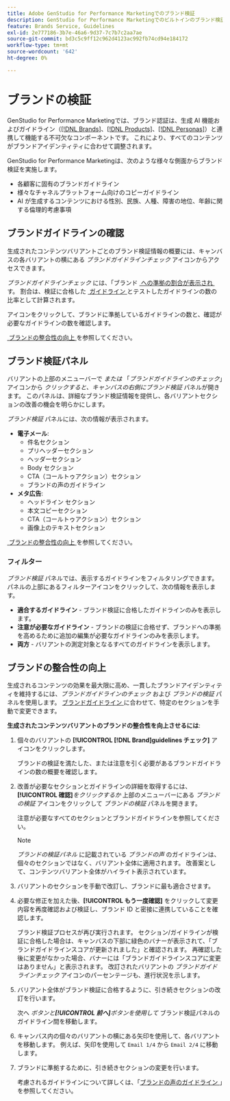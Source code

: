 ```yaml
---
title: Adobe GenStudio for Performance Marketingでのブランド検証
description: GenStudio for Performance Marketingでのビルトインのブランド検証システムの仕組みを説明します。
feature: Brands Service, Guidelines
exl-id: 2e777186-3b7e-46a6-9d37-7c7b7c2aa7ae
source-git-commit: bd3c5c9ff12c962d4123ac992fb74cd94e184172
workflow-type: tm+mt
source-wordcount: '642'
ht-degree: 0%

---
```


# ブランドの検証

GenStudio for Performance Marketingでは、ブランド認証は、生成 AI 機能およびガイドライン（[[!DNL Brands]](/help/user-guide/guidelines/brands.md)、[[!DNL Products]](/help/user-guide/guidelines/products.md)、[[!DNL Personas]](/help/user-guide/guidelines/personas.md)）と連携して機能する不可欠なコンポーネントです。 これにより、すべてのコンテンツがブランドアイデンティティに合わせて調整されます。

GenStudio for Performance Marketingは、次のような様々な側面からブランド検証を実施します。

* 各顧客に固有のブランドガイドライン
* 様々なチャネルプラットフォーム向けのコピーガイドライン
* AI が生成するコンテンツにおける性別、民族、人種、障害の地位、年齢に関する倫理的考慮事項

## ブランドガイドラインの確認

生成されたコンテンツバリアントごとのブランド検証情報の概要には、キャンバスの各バリアントの横にある _ブランドガイドラインチェック_ アイコンからアクセスできます。

_ブランドガイドラインチェック_ には、「ブランド [&#x200B; への準拠の割合が表示され &#x200B;](brands.md) す。 割合は、検証に合格した [&#x200B; ガイドライン &#x200B;](overview.md) とテストしたガイドラインの数の比率として計算されます。

アイコンをクリックして、ブランドに準拠しているガイドラインの数と、確認が必要なガイドラインの数を確認します。

[&#x200B; ブランドの整合性の向上 &#x200B;](#improve-brand-alignment) を参照してください。

## ブランド検証パネル

バリアントの上部のメニューバーで _または_ 「_ブランドガイドラインのチェック_」アイコンから _クリックすると、キャンバスの右側にブランド検証_ パネルが開きます。 このパネルは、詳細なブランド検証情報を提供し、各バリアントセクションの改善の機会を明らかにします。

_ブランド検証_ パネルには、次の情報が表示されます。

* **電子メール**:
   * 件名セクション
   * プリヘッダーセクション
   * ヘッダーセクション
   * Body セクション
   * CTA（コールトゥアクション）セクション
   * ブランドの声のガイドライン
* **メタ広告**:
   * ヘッドライン セクション
   * 本文コピーセクション
   * CTA（コールトゥアクション）セクション
   * 画像上のテキストセクション

[&#x200B; ブランドの整合性の向上 &#x200B;](#improve-brand-alignment) を参照してください。

### フィルター

_ブランド検証_ パネルでは、表示するガイドラインをフィルタリングできます。 パネルの上部にあるフィルターアイコンをクリックして、次の情報を表示します。

* **適合するガイドライン** - ブランド検証に合格したガイドラインのみを表示します。
* **注意が必要なガイドライン** - ブランドの検証に合格せず、ブランドへの準拠を高めるために追加の編集が必要なガイドラインのみを表示します。
* **両方** - バリアントの測定対象となるすべてのガイドラインを表示します。

## ブランドの整合性の向上

生成されるコンテンツの効果を最大限に高め、一貫したブランドアイデンティティを維持するには、_ブランドガイドラインのチェック_ および _ブランドの検証_ パネルを使用します。 [&#x200B; ブランドガイドライン &#x200B;](brands.md) に合わせて、特定のセクションを手動で変更できます。

**生成されたコンテンツバリアントのブランドの整合性を向上させるには**:

1. 個々のバリアントの **[!UICONTROL [!DNL Brand]guidelines チェック]** アイコンをクリックします。

   ブランドの検証を満たした、または注意を引く必要があるブランドガイドラインの数の概要を確認します。

1. 改善が必要なセクションとガイドラインの詳細を取得するには、**[!UICONTROL 確認]**&#x200B;_をクリックするか_ 上部のメニューバーにある _ブランドの検証_ アイコンをクリックして _ブランドの検証_ パネルを開きます。

   注意が必要なすべてのセクションとブランドガイドラインを参照してください。<!-- The section highlighted in the panel corresponds to the section highlighted in the generated variant in the Canvas. -->

   >[!NOTE]
   >
   > _ブランドの検証パネル_ に記載されている _ブランドの声_ のガイドラインは、個々のセクションではなく、バリアント全体に適用されます。 改善案として、コンテンツバリアント全体がハイライト表示されています。

1. バリアントのセクションを手動で改訂し、ブランドに最も適合させます。

1. 必要な修正を加えた後、**[!UICONTROL もう一度確認]** をクリックして変更内容を再度確認および検証し、ブランド ID と密接に連携していることを確認します。

   ブランド検証プロセスが再び実行されます。 セクション/ガイドラインが検証に合格した場合は、キャンバスの下部に緑色のバナーが表示されて、「ブランドガイドラインスコアが更新されました」と確認されます。 再確認した後に変更がなかった場合、バナーには「ブランドガイドラインスコアに変更はありません」と表示されます。 改訂されたバリアントの _ブランドガイドラインチェック_ アイコンのパーセンテージも、進行状況を示します。

1. バリアント全体がブランド検証に合格するように、引き続きセクションの改訂を行います。

   **&#x200B;**&#x200B;次へ _ボタンと&#x200B;**[!UICONTROL 前へ]**&#x200B;ボタンを使用して_ ブランド検証パネルのガイドライン間を移動します。

1. キャンバス内の個々のバリアントの横にある矢印を使用して、各バリアントを移動します。 例えば、矢印を使用して `Email 1/4` から `Email 2/4` に移動します。
1. ブランドに準拠するために、引き続きセクションの変更を行います。

   考慮されるガイドラインについて詳しくは、「[&#x200B; ブランドの声のガイドライン &#x200B;](/help/user-guide/guidelines/brands.md#brand-voice-guidelines)」を参照してください。
